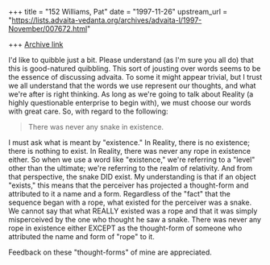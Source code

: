 +++
title = "152 Williams, Pat"
date = "1997-11-26"
upstream_url = "https://lists.advaita-vedanta.org/archives/advaita-l/1997-November/007672.html"

+++
[Archive link](https://lists.advaita-vedanta.org/archives/advaita-l/1997-November/007672.html)

I'd like to quibble just a bit.  Please understand (as I'm sure you all
do) that this is good-natured quibbling.  This sort of jousting over
words seems to be the essence of discussing advaita.  To some it might
appear trivial, but I trust we all understand that the words we use
represent our thoughts, and what we're after is right thinking.  As long
as we're going to talk about Reality (a highly questionable enterprise
to begin with), we must choose our words with great care.  So, with
regard to the following:

> There was never any snake in existence.
>
I must ask what is meant by "existence."  In Reality, there is no
existence; there is nothing to exist.  In Reality, there was never any
rope in existence either.  So when we use a word like "existence," we're
referring to a "level" other than the ultimate; we're referring to the
realm of relativity.  And from that perspective, the snake DID exist.
My understanding is that if an object "exists," this means that the
perceiver has projected a thought-form and attributed to it a name and a
form.  Regardless of the "fact" that the sequence began with a rope,
what existed for the perceiver was a snake.  We cannot say that what
REALLY existed was a rope and that it was simply misperceived by the one
who thought he saw a snake.  There was never any rope in existence
either EXCEPT as the thought-form of someone who attributed the name and
form of "rope" to it.

Feedback on these "thought-forms" of mine are appreciated.

